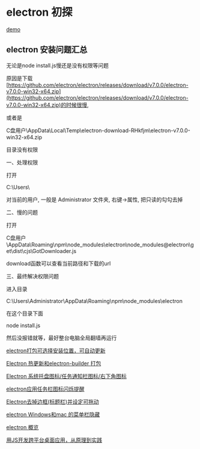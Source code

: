 # electron 初探

[demo](https://github.com/falseLuffy/electron-template)

## electron 安装问题汇总
无论是node install.js慢还是没有权限等问题

原因是下载[https://github.com/electron/electron/releases/download/v7.0.0/electron-v7.0.0-win32-x64.zip](https://github.com/electron/electron/releases/download/v7.0.0/electron-v7.0.0-win32-x64.zip)的时候很慢, 

或者是

C盘用户\AppData\Local\Temp\electron-download-RHkfjm\electron-v7.0.0-win32-x64.zip

目录没有权限

一、处理权限

打开

C:\\Users\

对当前的用户, 一般是 Administrator 文件夹, 右键->属性, 把只读的勾勾去掉

 

二、慢的问题

打开

C盘用户\AppData\Roaming\npm\node_modules\electron\node_modules\@electron\get\dist\cjs\GotDownloader.js

download函数可以查看当前路径和下载的url

 

三、最终解决权限问题

进入目录

C:\Users\Administrator\AppData\Roaming\npm\node_modules\electron

在这个目录下面

node install.js

然后没报错就等，最好整台电脑全局翻墙再运行

[electron打包可选择安装位置，可自动更新](https://blog.csdn.net/weixin_34179762/article/details/88832654)

[Electron 热更新和electron-builder 打包](http://www.weilai.info/rear_end/339.html)

[Electron 系统托盘图标/任务通知栏图标/右下角图标](http://www.51xuediannao.com/javascript/electron_tuopan.html)

[electron应用任务栏图标闪烁提醒](http://www.51xuediannao.com/javascript/electron_tuopan.html)

[Electron去掉边框(标题栏)并设定可拖动](https://blog.csdn.net/toubennuhai/article/details/53039612)

[electron Windows和mac 的菜单栏隐藏](https://www.cnblogs.com/wupeng88/p/10510997.html)

[electron 概览](https://juejin.im/post/5cfd2ec7e51d45554877a59f)

[用JS开发跨平台桌面应用，从原理到实践](https://developer.mozilla.org/en-US/docs/Mozilla/Projects/SpiderMonkey/Parser_API#Node_objects)